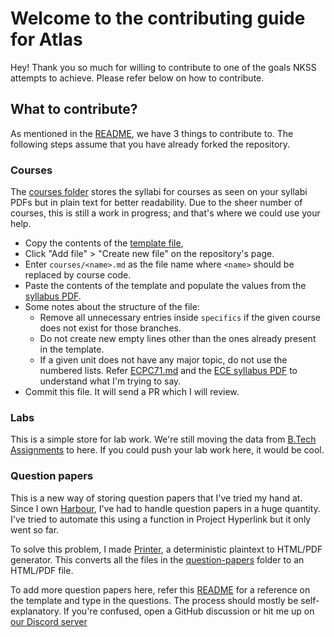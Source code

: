 # Welcome to the contributing guide for Atlas

Hey! Thank you so much for willing to contribute to one of the goals NKSS attempts to achieve. Please refer below on how to contribute.

## What to contribute?

As mentioned in the [README](./README.md), we have 3 things to contribute to. The following steps assume that you have already forked the repository.

### Courses

The [courses folder](./courses/) stores the syllabi for courses as seen on your syllabi PDFs but in plain text for better readability. Due to the sheer number of courses, this is still a work in progress; and that's where we could use your help.

- Copy the contents of the [template file](/courses/!%20TEMPLATE%20!.md),
- Click "Add file" > "Create new file" on the repository's page.
- Enter `courses/<name>.md` as the file name where `<name>` should be replaced by course code.
- Paste the contents of the template and populate the values from the [syllabus PDF](https://drive.google.com/drive/folders/1v7SuQj0RJJbz_r5xLSqj8feV6T8t9UT8).
- Some notes about the structure of the file:
  - Remove all unnecessary entries inside `specifics` if the given course does not exist for those branches.
  - Do not create new empty lines other than the ones already present in the template.
  - If a given unit does not have any major topic, do not use the numbered lists. Refer [ECPC71.md](/courses/ECPC71.md) and the [ECE syllabus PDF](https://drive.google.com/file/d/1IUDACGOHCO3h-vhx-G8ofwrD3LUfqTP-) to understand what I'm trying to say.
- Commit this file. It will send a PR which I will review.

### Labs

This is a simple store for lab work. We're still moving the data from [B.Tech Assignments](https://github.com/GetPsyched/B.Tech-Assignments) to here. If you could push your lab work here, it would be cool.

### Question papers

This is a new way of storing question papers that I've tried my hand at. Since I own [Harbour](https://drive.google.com/drive/folders/17wuToa6LFSnAAguKgaaiixEJJFP0muka), I've had to handle question papers in a huge quantity. I've tried to automate this using a function in Project Hyperlink but it only went so far.

To solve this problem, I made [Printer](https://github.com/GetPsyched/printer), a deterministic plaintext to HTML/PDF generator. This converts all the files in the [question-papers](./question-papers/) folder to an HTML/PDF file.

To add more question papers here, refer this [README](./question-papers/README.md) for a reference on the template and type in the questions. The process should mostly be self-explanatory. If you're confused, open a GitHub discussion or hit me up on [our Discord server](https://discord.gg/3P3wg3Yahp)
